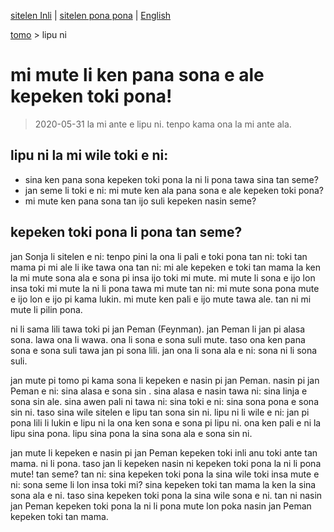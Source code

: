 [sitelen Inli](https://joelthomastr.github.io/tokipona/pana-sona-ale_si) | [<span class="spp">sitelen pona pona</span>](https://joelthomastr.github.io/tokipona/pana-sona-ale_spp) | [English](https://joelthomastr.github.io/tokipona/pana-sona-ale_en)

[tomo](https://joelthomastr.github.io/tokipona) > lipu ni

# mi mute li ken pana sona e ale kepeken toki pona!
> 2020-05-31 la mi ante e lipu ni. tenpo kama ona la mi ante ala.

## lipu ni la mi wile toki e ni:
- sina ken pana sona kepeken toki pona la ni li pona tawa sina tan seme?
- jan seme li toki e ni: mi mute ken ala pana sona e ale kepeken toki pona?
- mi mute ken pana sona tan ijo suli kepeken nasin seme?

## kepeken toki pona li pona tan seme?
jan Sonja li sitelen e ni: tenpo pini la ona li pali e toki pona tan ni: toki tan mama pi mi ale li ike tawa ona tan ni: mi ale kepeken e toki tan mama la ken la mi mute sona ala e sona pi insa ijo toki mi mute. mi mute li sona e ijo lon insa toki mi mute la ni li pona tawa mi mute tan ni: mi mute sona pona mute e ijo lon e ijo pi kama lukin. mi mute ken pali e ijo mute tawa ale. tan ni  mi mute li pilin pona.

ni li sama lili tawa toki pi jan Peman (Feynman). jan Peman li jan pi alasa sona. lawa ona li wawa. ona li sona e sona suli mute. taso ona ken pana sona e sona suli tawa jan pi sona lili. jan ona li sona ala e ni: sona ni li sona suli.

jan mute pi tomo pi kama sona li kepeken e nasin pi jan Peman. nasin pi jan Peman e ni: sina alasa e sona sin . sina alasa e nasin tawa ni: sina linja e sona sin ale. sina awen pali ni tawa ni: sina toki e ni: sina sona pona e sona sin ni. taso sina wile sitelen e lipu tan sona sin ni. lipu ni li wile e ni: jan pi pona lili li lukin e lipu ni la ona ken sona e sona pi lipu ni. ona ken pali e ni la lipu sina pona. lipu sina pona la sina sona ala e sona sin ni.

jan mute li kepeken e nasin pi jan Peman kepeken toki inli anu toki ante tan mama.   ni li pona.  taso jan li kepeken nasin ni kepeken toki pona la ni li pona mute! tan seme? tan ni: sina kepeken toki pona la sina wile toki insa mute e ni: sona seme li lon insa toki mi?   sina kepeken toki tan mama la ken la sina sona ala e ni. taso sina kepeken toki pona la sina wile sona e ni. tan ni nasin jan Peman kepeken toki pona la ni li pona mute lon poka nasin jan Peman kepeken toki tan mama.
